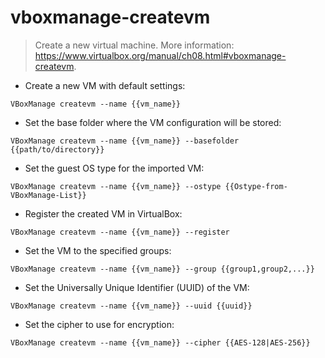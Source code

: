 # vboxmanage-createvm

> Create a new virtual machine.
> More information: <https://www.virtualbox.org/manual/ch08.html#vboxmanage-createvm>.

- Create a new VM with default settings:

`VBoxManage createvm --name {{vm_name}}`

- Set the base folder where the VM configuration will be stored:

`VBoxManage createvm --name {{vm_name}} --basefolder {{path/to/directory}}`

- Set the guest OS type for the imported VM:

`VBoxManage createvm --name {{vm_name}} --ostype {{Ostype-from-VBoxManage-List}}`

- Register the created VM in VirtualBox:

`VBoxManage createvm --name {{vm_name}} --register`

- Set the VM to the specified groups:

`VBoxManage createvm --name {{vm_name}} --group {{group1,group2,...}}`

- Set the Universally Unique Identifier (UUID) of the VM:

`VBoxManage createvm --name {{vm_name}} --uuid {{uuid}}`

- Set the cipher to use for encryption:

`VBoxManage createvm --name {{vm_name}} --cipher {{AES-128|AES-256}}`
